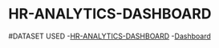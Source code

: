 # HR-ANALYTICS-DASHBOARD

#DATASET USED
-<a href ="https://github.com/rohiiitt/HR-ANALYTICS-DASHBOARD/blob/main/HR_Analytics.csv">HR-ANALYTICS-DASHBOARD</a>
-<a href ="https://github.com/rohiiitt/HR-ANALYTICS-DASHBOARD/blob/main/HR%20ANALYTICS%20DASHBOARD.png">Dashboard</a>
